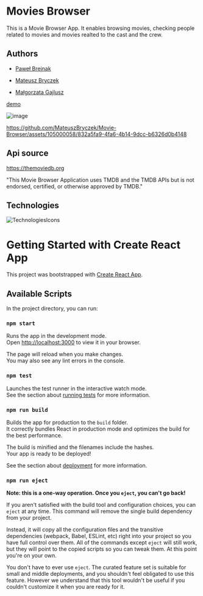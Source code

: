 
# Movies Browser

This is a Movie Browser App.
It enables browsing movies, checking people related to movies and movies realted to the cast and the crew.

## Authors

- [Paweł Brejnak](https://github.com/mombil)


- [Mateusz Bryczek](https://github.com/MateuszBryczek)


- [Małgorzata Gajlusz](https://github.com/gosiagajlusz)


[demo](https://mateuszbryczek.github.io/Movie-Browser/)

![image](https://github.com/MateuszBryczek/Movie-Browser/assets/105000058/bbb5a074-baed-41ee-bd5d-752c0f49736a)


https://github.com/MateuszBryczek/Movie-Browser/assets/105000058/832a5fa9-4fa6-4b14-9dcc-b6326d0b4148




## Api source

https://themoviedb.org

"This Movie Browser Application uses TMDB and the TMDB APIs but is not endorsed, certified, or otherwise approved by TMDB."


## Technologies

![TechnologiesIcons](https://skillicons.dev/icons?i=html,css,js,react,redux,git,styledcomponents,figma,)

 
# Getting Started with Create React App

This project was bootstrapped with [Create React App](https://github.com/facebook/create-react-app).

## Available Scripts

In the project directory, you can run:

### `npm start`

Runs the app in the development mode.\
Open [http://localhost:3000](http://localhost:3000) to view it in your browser.

The page will reload when you make changes.\
You may also see any lint errors in the console.

### `npm test`

Launches the test runner in the interactive watch mode.\
See the section about [running tests](https://facebook.github.io/create-react-app/docs/running-tests) for more information.

### `npm run build`

Builds the app for production to the `build` folder.\
It correctly bundles React in production mode and optimizes the build for the best performance.

The build is minified and the filenames include the hashes.\
Your app is ready to be deployed!

See the section about [deployment](https://facebook.github.io/create-react-app/docs/deployment) for more information.

### `npm run eject`

**Note: this is a one-way operation. Once you `eject`, you can't go back!**

If you aren't satisfied with the build tool and configuration choices, you can `eject` at any time. This command will remove the single build dependency from your project.

Instead, it will copy all the configuration files and the transitive dependencies (webpack, Babel, ESLint, etc) right into your project so you have full control over them. All of the commands except `eject` will still work, but they will point to the copied scripts so you can tweak them. At this point you're on your own.

You don't have to ever use `eject`. The curated feature set is suitable for small and middle deployments, and you shouldn't feel obligated to use this feature. However we understand that this tool wouldn't be useful if you couldn't customize it when you are ready for it.

